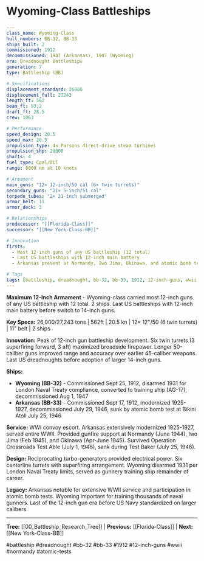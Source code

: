 # Wyoming-Class Battleships

```yaml
---
class_name: Wyoming-Class
hull_numbers: BB-32, BB-33
ships_built: 2
commissioned: 1912
decommissioned: 1947 (Arkansas), 1947 (Wyoming)
era: Dreadnought Battleships
generation: 7
type: Battleship (BB)

# Specifications
displacement_standard: 26000
displacement_full: 27243
length_ft: 562
beam_ft: 93.2
draft_ft: 28.5
crew: 1063

# Performance
speed_design: 20.5
speed_max: 20.5
propulsion_type: 4× Parsons direct-drive steam turbines
propulsion_shp: 28000
shafts: 4
fuel_type: Coal/Oil
range: 8000 nm at 10 knots

# Armament
main_guns: "12× 12-inch/50 cal (6× twin turrets)"
secondary_guns: "21× 5-inch/51 cal"
torpedo_tubes: "2× 21-inch submerged"
armor_belt: 11
armor_deck: 3

# Relationships
predecessor: "[[Florida-Class]]"
successor: "[[New York-Class-BB]]"

# Innovation
firsts:
  - Most 12-inch guns of any US battleship (12 total)
  - Last US battleships with 12-inch main battery
  - Arkansas present at Normandy, Iwo Jima, Okinawa, and atomic bomb tests

# Tags
tags: [battleship, dreadnought, bb-32, bb-33, 1912, 12-inch-guns, wwii, normandy, atomic-tests]
---
```

**Maximum 12-Inch Armament** - Wyoming-class carried most 12-inch guns of any US battleship with 12 total. 2 ships. Last US battleships with 12-inch main battery before switch to 14-inch guns.

**Key Specs:** 26,000/27,243 tons | 562ft | 20.5 kn | 12× 12"/50 (6 twin turrets) | 11" belt | 2 ships

**Innovation:** Peak of 12-inch gun battleship development. Six twin turrets (3 superfiring forward, 3 aft) maximized broadside firepower. Longer 50-caliber guns improved range and accuracy over earlier 45-caliber weapons. Last US dreadnoughts before adoption of larger 14-inch guns.

**Ships:**
- **Wyoming (BB-32)** - Commissioned Sept 25, 1912, disarmed 1931 for London Naval Treaty compliance, converted to training ship (AG-17), decommissioned Aug 1, 1947
- **Arkansas (BB-33)** - Commissioned Sept 17, 1912, modernized 1925-1927, decommissioned July 29, 1946, sunk by atomic bomb test at Bikini Atoll July 25, 1946

**Service:** WWI convoy escort. Arkansas extensively modernized 1925-1927, served entire WWII. Provided gunfire support at Normandy (June 1944), Iwo Jima (Feb 1945), and Okinawa (Apr-June 1945). Survived Operation Crossroads Test Able (July 1, 1946), sank during Test Baker (July 25, 1946).

**Design:** Reciprocating turbo-generators provided electrical power. Six centerline turrets with superfiring arrangement. Wyoming disarmed 1931 per London Naval Treaty limits, served as gunnery training ship remainder of career.

**Legacy:** Arkansas notable for extensive WWII service and participation in atomic bomb tests. Wyoming important for training thousands of naval gunners. Last of the 12-inch gun era before US Navy standardized on larger calibers.

---
**Tree:** [[00_Battleship_Research_Tree]] | **Previous:** [[Florida-Class]] | **Next:** [[New York-Class-BB]]

#battleship #dreadnought #bb-32 #bb-33 #1912 #12-inch-guns #wwii #normandy #atomic-tests
